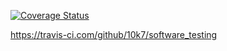 [![Coverage Status](https://coveralls.io/repos/github/10k7/software_testing/badge.svg?branch=main)](https://coveralls.io/github/10k7/software_testing?branch=main)

https://travis-ci.com/github/10k7/software_testing
